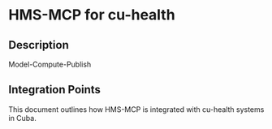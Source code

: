 # HMS-MCP for cu-health

## Description

Model-Compute-Publish

## Integration Points

This document outlines how HMS-MCP is integrated with cu-health systems in Cuba.
